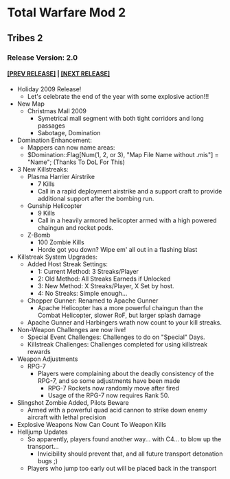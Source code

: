 # Total Warfare Mod 2
## Tribes 2
### Release Version: 2.0
#### [[PREV RELEASE]](1.9.md) | [[NEXT RELEASE]](2.1.md)
* Holiday 2009 Release!
  * Let's celebrate the end of the year with some explosive action!!!
* New Map
  * Christmas Mall 2009
    * Symetrical mall segment with both tight corridors and long passages
    * Sabotage, Domination
* Domination Enhancement:
  * Mappers can now name areas:
  * $Domination::Flag[Num(1, 2, or 3), "Map File Name without .mis"] = "Name"; (Thanks To DoL For This)
* 3 New Killstreaks:
  * Plasma Harrier Airstrike
    * 7 Kills
	* Call in a rapid deployment airstrike and a support craft to provide additional support after the bombing run.
  * Gunship Helicopter
    * 9 Kills
	* Call in a heavily armored helicopter armed with a high powered chaingun and rocket pods.
  * Z-Bomb
    * 100 Zombie Kills
	* Horde got you down? Wipe em' all out in a flashing blast
* Killstreak System Upgrades:
  * Added Host Streak Settings:
    * 1: Current Method: 3 Streaks/Player
    * 2: Old Method: All Streaks Earneds if Unlocked
    * 3: New Method: X Streaks/Player, X Set by host.
    * 4: No Streaks: Simple enough...
  * Chopper Gunner: Renamed to Apache Gunner
    * Apache Helicopter has a more powerful chaingun than the Combat Helicopter, slower RoF, but larger splash damage
  * Apache Gunner and Harbingers wrath now count to your kill streaks.
* Non-Weapon Challenges are now live!
  * Special Event Challenges: Challenges to do on "Special" Days.
  * Killstreak Challenges: Challenges completed for using killstreak rewards
* Weapon Adjustments
  * RPG-7
    * Players were complaining about the deadly consistency of the RPG-7, and so some adjustments have been made
	  * RPG-7 Rockets now randomly move after fired
      * Usage of the RPG-7 now requires Rank 50.
* Slingshot Zombie Added, Pilots Beware
  * Armed with a powerful quad acid cannon to strike down enemy aircraft with lethal precision
* Explosive Weapons Now Can Count To Weapon Kills
* Helljump Updates
  * So apparently, players found another way... with C4... to blow up the transport...
    * Invicibility should prevent that, and all future transport detonation bugs ;)
  * Players who jump too early out will be placed back in the transport
